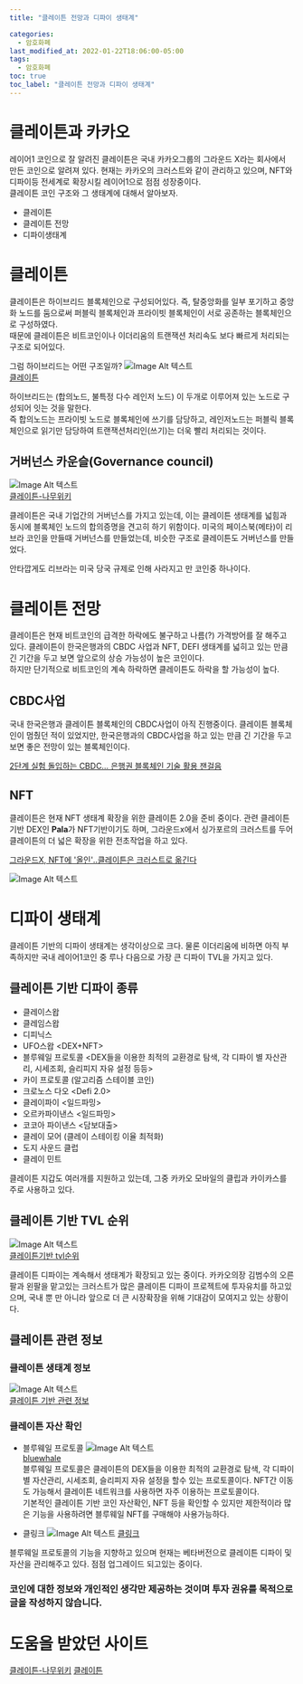 ```yaml
---
title: "클레이튼 전망과 디파이 생태계"

categories:
  - 암호화폐
last_modified_at: 2022-01-22T18:06:00-05:00
tags:
  - 암호화폐
toc: true
toc_label: "클레이튼 전망과 디파이 생태계"
---
```


# 클레이튼과 카카오
레이어1 코인으로 잘 알려진 클레이튼은 국내 카카오그룹의 그라운드 X라는 회사에서 만든 코인으로 알려져 있다. 현재는 카카오의 크러스트와 같이 관리하고 있으며, NFT와 디파이등 전세계로 확장시킬 레이어1으로 점점 성장중이다.<br>
클레이튼 코인 구조와 그 생태계에 대해서 알아보자.

- 클레이튼
- 클레이튼 전망
- 디파이생태계

# 클레이튼
클레이튼은 하이브리드 블록체인으로 구성되어있다. 즉, 탈중앙화를 일부 포기하고 중앙화 노드를 둠으로써 퍼블릭 블록체인과 프라이빗 블록체인이 서로 공존하는 블록체인으로 구성하였다.<br>
때문에 클레이튼은 비트코인이나 이더리움의 트랜잭션 처리속도 보다 빠르게 처리되는 구조로 되어있다.

그럼 하이브리드는 어떤 구조일까?
![Image Alt 텍스트](/assets/img/crypto/klaytn.png) <br>
[클레이튼](http://wiki.hash.kr/index.php/%ED%81%B4%EB%A0%88%EC%9D%B4%ED%8A%BC)

하이브리드는 (합의노드, 불특정 다수 레인저 노드) 이 두개로 이루어져 있는 노드로 구성되어 잇는 것을 말한다.<br>
즉 합의노드는 프라이빗 노드로 블록체인에 쓰기를 담당하고, 레인저노드는 퍼블릭 블록체인으로 읽기만 담당하여 트랜잭션처리인(쓰기)는 더욱 빨리 처리되는 것이다.

## 거버넌스 카운슬(Governance council) 
![Image Alt 텍스트](/assets/img/crypto/council.jpeg) <br>
[클레이튼-나무위키](https://namu.wiki/w/%ED%81%B4%EB%A0%88%EC%9D%B4%ED%8A%BC)

클레이튼은 국내 기업간의 거버넌스를 가지고 있는데, 이는 클레이튼 생태계를 넓힘과 동시에 블록체인 노드의 합의증명을 견고히 하기 위함이다. 미국의 페이스북(메타)이 리브라 코인을 만들때 거버넌스를 만들었는데, 비슷한 구조로 클레이튼도 거버넌스를 만들었다.<br>

안타깝게도 리브라는 미국 당국 규제로 인해 사라지고 만 코인중 하나이다.

# 클레이튼 전망
클레이튼은 현재 비트코인의 급격한 하락에도 불구하고 나름(?) 가격방어를 잘 해주고 있다. 클레이튼이 한국은행과의 CBDC 사업과 NFT, DEFI 생태계를 넓히고 있는 만큼 긴 기간을 두고 보면 앞으로의 상승 가능성이 높은 코인이다.<br>
하지만 단기적으로 비트코인의 계속 하락하면 클레이튼도 하락을 할 가능성이 높다.<br>

## CBDC사업
국내 한국은행과 클레이튼 블록체인의 CBDC사업이 아직 진행중이다. 클레이튼 블록체인이 멈췄던 적이 있었지만, 한국은행과의 CBDC사업을 하고 있는 만큼 긴 기간을 두고 보면 좋은 전망이 있는 블록체인이다. 

[2단계 실험 돌입하는 CBDC… 은행권 블록체인 기술 활용 잰걸음](https://biz.chosun.com/stock/finance/2022/01/04/INMM4YZX75DYXCT2CC2S3OYKEQ/)

## NFT
클레이튼은 현재 NFT 생태계 확장을 위한 클레이튼 2.0을 준비 중이다. 관련 클레이튼 기반 DEX인 **Pala**가 NFT기반이기도 하며, 그라운드x에서 싱가포르의 크러스트를 두어 클레이튼의 더 넓은 확장을 위한 전초작업을 하고 있다.<br>

[그라운드X, NFT에 '올인'‥클레이튼은 크러스트로 옮긴다](https://www.coindeskkorea.com/news/articleView.html?idxno=76896)

![Image Alt 텍스트](/assets/img/crypto/pala.png) <br>


# 디파이 생태계
클레이튼 기반의 디파이 생태계는 생각이상으로 크다. 물론 이더리움에 비하면 아직 부족하지만 국내 레이어1코인 중 루나 다음으로 가장 큰 디파이 TVL을 가지고 있다. 

## 클레이튼 기반 디파이 종류
- 클레이스왑 <DEX>
- 클레임스왑 <DEX>
- 디피닉스  <DEX>
- UFO스왑 <DEX+NFT>
- 블루웨일 프로토콜 <DEX들을 이용한 최적의 교환경로 탐색, 각 디파이 별 자산관리, 시세조회, 슬리피지 자유 설정 등등>
- 카이 프로토콜 (알고리즘 스테이블 코인)
- 크로노스 다오 <Defi 2.0>
- 클레이파이 <일드파밍>
- 오르카파이낸스 <일드파밍>
- 코코아 파이낸스 <담보대출>
- 클레이 모어 (클레이 스테이킹 이율 최적화)
- 도지 사운드 클럽 <NFT>
- 클레이 민트 <NFT>

클레이튼 지갑도 여러개를 지원하고 있는데, 그중 카카오 모바일의 클립과 카이카스를 주로 사용하고 있다.

## 클레이튼 기반 TVL 순위

![Image Alt 텍스트](/assets/img/crypto/klaytn_defi.png) <br>
[클레이튼기반 tvl순위](https://www.klaylabs.net/)


클레이튼 디파이는 계속해서 생태계가 확장되고 있는 중이다. 카카오의장 김범수의 오른팔과 왼팔을 맡고있는 크러스트가 많은 클레이튼 디파이 프로젝트에 투자유치를 하고있으며, 국내 뿐 만 아니라 앞으로 더 큰 시장확장을 위해 기대감이 모여지고 있는 상황이다.<br>

## 클레이튼 관련 정보

### 클레이튼 생태계 정보
![Image Alt 텍스트](/assets/img/crypto/klaytn_info.png) <br>
[클레이튼 기반 관련 정보](https://ranked.klaytn.info/)

### 클레이튼 자산 확인
- 블루웨일 프로토콜
![Image Alt 텍스트](/assets/img/crypto/bluewhale.png) <br>
[bluewhale](https://app.bluewhale-protocol.com/klaytn/account)<br>
블루웨일 프로토콜은 클레이튼의 DEX들을 이용한 최적의 교환경로 탐색, 각 디파이 별 자산관리, 시세조회, 슬리피지 자유 설정을 할수 있는 
프로토콜이다. NFT간 이동도 가능해서 클레이튼 네트워크를 사용하면 자주 이용하는 프로토콜이다.
<br> 기본적인 클레이튼 기반 코인 자산확인, NFT 등을 확인할 수 있지만 제한적이라 많은 기능을 사용하려면 블루웨일 NFT를 구매해야 사용가능하다.

- 클링크 
![Image Alt 텍스트](/assets/img/crypto/clink.png) 
[클링크](https://www.clink.company/)<br>

블루웨일 프로토콜의 기능을 지향하고 있으며 현재는 베타버전으로 클레이튼 디파이 및 자산을 관리해주고 있다. 점점 업그레이드 되고있는 중이다.


### 코인에 대한 정보와 개인적인 생각만 제공하는 것이며 투자 권유를 목적으로 글을 작성하지 않습니다.

# 도움을 받았던 사이트
[클레이튼-나무위키](https://namu.wiki/w/%ED%81%B4%EB%A0%88%EC%9D%B4%ED%8A%BC)
[클레이튼](http://wiki.hash.kr/index.php/%ED%81%B4%EB%A0%88%EC%9D%B4%ED%8A%BC)

